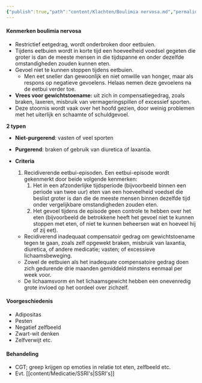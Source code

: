 ```yaml
---
{"publish":true,"path":"content/Klachten/Boulimia nervosa.md","permalink":"/content/klachten/boulimia-nervosa/"}
---
```



#### Kenmerken boulimia nervosa
- Restrictief eetgedrag, wordt onderbroken door eetbuien.
- Tijdens eetbuien wordt in korte tijd een hoeveelheid voedsel gegeten die groter is dan de meeste mensen in die tijdspanne en onder dezelfde omstandigheden zouden kunnen eten.
- Gevoel niet te kunnen stoppen tijdens eetbuien.
	- Men eet sneller dan gewoonlijk en niet omwille van honger, maar als respons op negatieve gevoelens. Helaas nemen deze gevoelens na de eetbui verder toe.
- **Vrees voor gewichtstoename:** uit zich in compensatiegedrag, zoals braken, laxeren, misbruik van vermageringspillen of excessief sporten.
- Deze stoornis wordt vaak over het hoofd gezien, door weinig problemen met het uiterlijk en schaamte of schuldgevoel.

**2 typen**
- **Niet-purgerend**: vasten of veel sporten
- **Purgerend**: braken of gebruik van diuretica of laxantia.

- **Criteria**
    1. Recidiverende eetbui-episoden. Een eetbui-episode wordt gekenmerkt door beide volgende kenmerken:
        1. Het in een afzonderlijke tijdsperiode (bijvoorbeeld binnen een periode van twee uur) eten van een hoeveelheid voedsel die beslist groter is dan die de meeste mensen binnen dezelfde tijd onder vergelijkbare omstandigheden zouden eten.
        2. Het gevoel tijdens de episode geen controle te hebben over het eten (bijvoorbeeld de betrokkene heeft het gevoel niet te kunnen stoppen met eten, of niet te kunnen beheersen wat en hoeveel hij of zij eet).
    - Recidiverend inadequaat compensatoir gedrag om gewichtstoename tegen te gaan, zoals zelf opgewekt braken, misbruik van laxantia, diuretica, of andere medicatie; vasten; of excessieve lichaamsbeweging.
    - Zowel de eetbuien als het inadequate compensatoire gedrag doen zich gedurende drie maanden gemiddeld minstens eenmaal per week voor.
    - De lichaamsvorm en het lichaamsgewicht hebben een onevenredig grote invloed op het oordeel over zichzelf.

#### Voorgeschiedenis
- Adipositas
- Pesten
- Negatief zelfbeeld
- Zwart-wit denken
- Zelfverwijt etc.

#### Behandeling
- CGT; greep krijgen op emoties in relatie tot eten, zelfbeeld etc.
- Evt. [[content/Medicatie/SSRI's\|SSRI's]]